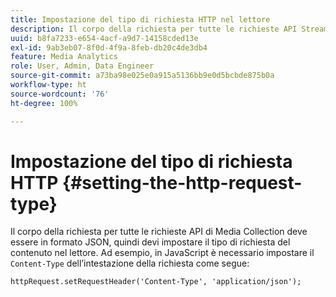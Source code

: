 ```yaml
---
title: Impostazione del tipo di richiesta HTTP nel lettore
description: Il corpo della richiesta per tutte le richieste API Streaming Media Collection deve essere in formato JSON. Scopri come impostare il tipo di richiesta del contenuto nel lettore.
uuid: b8fa7233-e654-4acf-a9d7-14158cded13e
exl-id: 9ab3eb07-8f0d-4f9a-8feb-db20c4de3db4
feature: Media Analytics
role: User, Admin, Data Engineer
source-git-commit: a73ba98e025e0a915a5136bb9e0d5bcbde875b0a
workflow-type: ht
source-wordcount: '76'
ht-degree: 100%

---
```


# Impostazione del tipo di richiesta HTTP {#setting-the-http-request-type}

Il corpo della richiesta per tutte le richieste API di Media Collection deve essere in formato JSON, quindi devi impostare il tipo di richiesta del contenuto nel lettore. Ad esempio, in JavaScript è necessario impostare il `Content-Type` dell’intestazione della richiesta come segue:

```
httpRequest.setRequestHeader('Content-Type', 'application/json'); 
```
